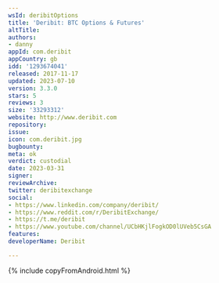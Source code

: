 ```yaml
---
wsId: deribitOptions
title: 'Deribit: BTC Options & Futures'
altTitle: 
authors:
- danny
appId: com.deribit
appCountry: gb
idd: '1293674041'
released: 2017-11-17
updated: 2023-07-10
version: 3.3.0
stars: 5
reviews: 3
size: '33293312'
website: http://www.deribit.com
repository: 
issue: 
icon: com.deribit.jpg
bugbounty: 
meta: ok
verdict: custodial
date: 2023-03-31
signer: 
reviewArchive: 
twitter: deribitexchange
social:
- https://www.linkedin.com/company/deribit/
- https://www.reddit.com/r/DeribitExchange/
- https://t.me/deribit
- https://www.youtube.com/channel/UCbHKjlFogkOD0lUVeb5CsGA
features: 
developerName: Deribit

---
```


{% include copyFromAndroid.html %}
